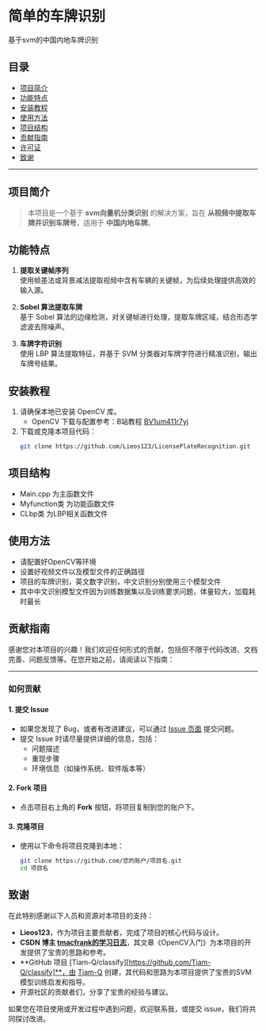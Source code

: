 # 简单的车牌识别

基于svm的中国内地车牌识别

## 目录

- [项目简介](#项目简介)
- [功能特点](#功能特点)
- [安装教程](#安装教程)
- [使用方法](#使用方法)
- [项目结构](#项目结构)
- [贡献指南](#贡献指南)
- [许可证](#许可证)
- [致谢](#致谢)

---

## 项目简介

> 本项目是一个基于 **svm向量机分类识别** 的解决方案，旨在 **从视频中提取车牌并识别车牌号**，适用于 **中国内地车牌**。


## 功能特点

1. **提取关键帧序列**  
   使用帧差法或背景减法提取视频中含有车辆的关键帧，为后续处理提供高效的输入源。  

2. **Sobel 算法提取车牌**  
   基于 Sobel 算法的边缘检测，对关键帧进行处理，提取车牌区域，结合形态学滤波去除噪声。  

3. **车牌字符识别**  
   使用 LBP 算法提取特征，并基于 SVM 分类器对车牌字符进行精准识别，输出车牌号结果。

## 安装教程

1. 请确保本地已安装 OpenCV 库。  
   - OpenCV 下载与配置参考：B站教程 [BV1um411r7yj](https://www.bilibili.com/video/BV1um411r7yj)  
2. 下载或克隆本项目代码：  
   ```bash
   git clone https://github.com/Lieos123/LicensePlateRecognition.git

## 项目结构

- Main.cpp 为主函数文件
- Myfunction类 为功能函数文件
- CLbp类 为LBP相关函数文件

## 使用方法

- 请配置好OpenCV等环境
- 设置好视频文件以及模型文件的正确路径
- 项目的车牌识别，英文数字识别，中文识别分别使用三个模型文件
- 其中中文识别模型文件因为训练数据集以及训练要求问题，体量较大，加载耗时最长

## 贡献指南  

感谢您对本项目的兴趣！我们欢迎任何形式的贡献，包括但不限于代码改进、文档完善、问题反馈等。在您开始之前，请阅读以下指南：  

---

### 如何贡献  

#### 1. 提交 Issue  
- 如果您发现了 Bug，或者有改进建议，可以通过 [Issue 页面](https://github.com/Lieos123/Platerecognition/issues) 提交问题。  
- 提交 Issue 时请尽量提供详细的信息，包括：  
  - 问题描述  
  - 重现步骤  
  - 环境信息（如操作系统、软件版本等）  

#### 2. Fork 项目  
- 点击项目右上角的 **Fork** 按钮，将项目复制到您的账户下。  

#### 3. 克隆项目  
- 使用以下命令将项目克隆到本地：  
  ```bash
  git clone https://github.com/您的账户/项目名.git
  cd 项目名


## 致谢  

在此特别感谢以下人员和资源对本项目的支持：  

- **Lieos123**，作为项目主要贡献者，完成了项目的核心代码与设计。  
- **CSDN 博主 [tmacfrank的学习日志](https://blog.csdn.net/tmacfrank/article/details/138391552?spm=1001.2014.3001.5506)**，其文章《OpenCV入门》为本项目的开发提供了宝贵的思路和参考。
- **GitHub 项目 [Tiam-Q/classify][https://github.com/Tiam-Q/classify]**，由 [Tiam-Q](https://github.com/Tiam-Q) 创建，其代码和思路为本项目提供了宝贵的SVM模型训练启发和指导。
- 开源社区的贡献者们，分享了宝贵的经验与建议。

如果您在项目使用或开发过程中遇到问题，欢迎联系我，或提交 issue，我们将共同探讨改进。  
